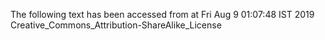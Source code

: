 The following text has been accessed from at Fri Aug 9 01:07:48 IST 2019
Creative_Commons_Attribution-ShareAlike_License
